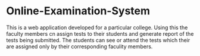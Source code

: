 # Online-Examination-System
This is a web application developed for a particular college. Using this the faculty members cn assign tests to their students and generate report of the tests being submitted. The students can see or attend the tests which their are assigned only by their corresponding faculity members.
